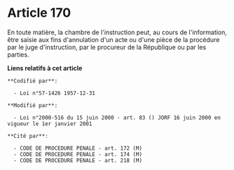# Article 170

En toute matière, la chambre de l'instruction peut, au cours de l'information, être saisie aux fins d'annulation d'un acte ou
d'une pièce de la procédure par le juge d'instruction, par le procureur de la République ou par les parties.

**Liens relatifs à cet article**

	**Codifié par**:

	  - Loi n°57-1426 1957-12-31

	**Modifié par**:

	  - Loi n°2000-516 du 15 juin 2000 - art. 83 () JORF 16 juin 2000 en vigueur le 1er janvier 2001

	**Cité par**:

	  - CODE DE PROCEDURE PENALE - art. 172 (M)
	  - CODE DE PROCEDURE PENALE - art. 174 (M)
	  - CODE DE PROCEDURE PENALE - art. 218 (M)
